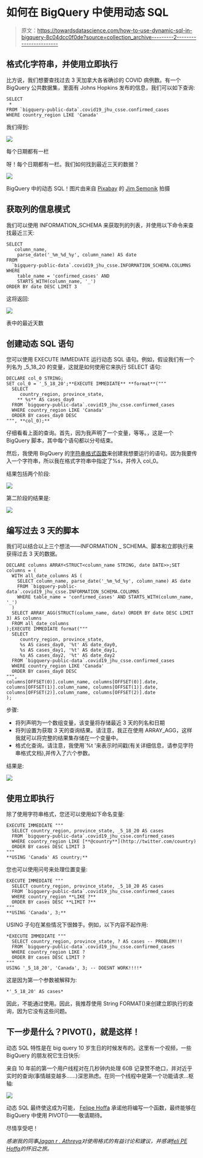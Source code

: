# 如何在 BigQuery 中使用动态 SQL

> 原文：<https://towardsdatascience.com/how-to-use-dynamic-sql-in-bigquery-8c04dcc0f0de?source=collection_archive---------2----------------------->

## 格式化字符串，并使用立即执行

比方说，我们想要查找过去 3 天加拿大各省确诊的 COVID 病例数。有一个 BigQuery 公共数据集，里面有 Johns Hopkins 发布的信息，我们可以如下查询:

```
SELECT 
 *   
FROM `bigquery-public-data`.covid19_jhu_csse.confirmed_cases
WHERE country_region LIKE 'Canada'
```

我们得到:

![](img/5da84c7409506e55df71effd4e69c795.png)

每个日期都有一栏

呀！每个日期都有一栏。我们如何找到最近三天的数据？

![](img/732f3439e6249e8f8c61f3b7c495b4c0.png)

BigQuery 中的动态 SQL！图片由来自 [Pixabay](https://pixabay.com/?utm_source=link-attribution&utm_medium=referral&utm_campaign=image&utm_content=166539) 的 [Jim Semonik](https://pixabay.com/users/44833-44833/?utm_source=link-attribution&utm_medium=referral&utm_campaign=image&utm_content=166539) 拍摄

## 获取列的信息模式

我们可以使用 INFORMATION_SCHEMA 来获取列的列表，并使用以下命令来查找最近三天:

```
SELECT 
   column_name, 
    parse_date('_%m_%d_%y', column_name) AS date
FROM 
  `bigquery-public-data`.covid19_jhu_csse.INFORMATION_SCHEMA.COLUMNS
WHERE 
    table_name = 'confirmed_cases' AND 
    STARTS_WITH(column_name, '_')
ORDER BY date DESC LIMIT 3
```

这将返回:

![](img/407377f833b2ae3513a996aec48eb2b7.png)

表中的最近天数

## 创建动态 SQL 语句

您可以使用 EXECUTE IMMEDIATE 运行动态 SQL 语句。例如，假设我们有一个列名为 _5_18_20 的变量，这就是如何使用它来执行 SELECT 语句:

```
DECLARE col_0 STRING;
SET col_0 = '_5_18_20';**EXECUTE IMMEDIATE** **format**("""
  SELECT 
     country_region, province_state, 
    ** %s** AS cases_day0
  FROM `bigquery-public-data`.covid19_jhu_csse.confirmed_cases
  WHERE country_region LIKE 'Canada'
  ORDER BY cases_day0 DESC
""", **col_0);**
```

仔细看看上面的查询。首先，因为我声明了一个变量，等等。，这是一个 BigQuery 脚本，其中每个语句都以分号结束。

然后，我使用 BigQuery 的[字符串格式函数](https://cloud.google.com/bigquery/docs/reference/standard-sql/string_functions#format_string)来创建我想要运行的语句。因为我要传入一个字符串，所以我在格式字符串中指定了%s，并传入 col_0。

结果包括两个阶段:

![](img/bffa28b91b9e419d35a96b1571c1359a.png)

第二阶段的结果是:

![](img/687daf2f5854ea29562d5d6a983c0f40.png)

## 编写过去 3 天的脚本

我们可以结合以上三个想法——INFORMATION _ SCHEMA、脚本和立即执行来获得过去 3 天的数据。

```
DECLARE columns ARRAY<STRUCT<column_name STRING, date DATE>>;SET columns = (
  WITH all_date_columns AS (
    SELECT column_name, parse_date('_%m_%d_%y', column_name) AS date
    FROM `bigquery-public-data`.covid19_jhu_csse.INFORMATION_SCHEMA.COLUMNS
    WHERE table_name = 'confirmed_cases' AND STARTS_WITH(column_name, '_')
  )
  SELECT ARRAY_AGG(STRUCT(column_name, date) ORDER BY date DESC LIMIT 3) AS columns
  FROM all_date_columns
);EXECUTE IMMEDIATE format("""
  SELECT 
     country_region, province_state, 
     %s AS cases_day0, '%t' AS date_day0,
     %s AS cases_day1, '%t' AS date_day1,
     %s AS cases_day2, '%t' AS date_day2
  FROM `bigquery-public-data`.covid19_jhu_csse.confirmed_cases
  WHERE country_region LIKE 'Canada'
  ORDER BY cases_day0 DESC
""", 
columns[OFFSET(0)].column_name, columns[OFFSET(0)].date,
columns[OFFSET(1)].column_name, columns[OFFSET(1)].date,
columns[OFFSET(2)].column_name, columns[OFFSET(2)].date
);
```

步骤:

*   将列声明为一个数组变量，该变量将存储最近 3 天的列名和日期
*   将列设置为获取 3 天的查询结果。请注意，我正在使用 ARRAY_AGG，这样我就可以将完整的结果集存储在一个变量中。
*   格式化查询。请注意，我使用`%t '来表示时间戳(有关详细信息，请参见字符串格式文档),并传入了六个参数。

结果是:

![](img/c04f372501c0ea692d81a835b9850356.png)

## 使用立即执行

除了使用字符串格式，您还可以使用如下命名变量:

```
EXECUTE IMMEDIATE """
  SELECT country_region, province_state, _5_18_20 AS cases 
  FROM `bigquery-public-data`.covid19_jhu_csse.confirmed_cases 
  WHERE country_region LIKE [**@country**](http://twitter.com/country)
  ORDER BY cases DESC LIMIT 3
"""
**USING 'Canada' AS country;**
```

您也可以使用问号来处理位置变量:

```
EXECUTE IMMEDIATE """
  SELECT country_region, province_state, _5_18_20 AS cases 
  FROM `bigquery-public-data`.covid19_jhu_csse.confirmed_cases 
  WHERE country_region **LIKE ?**
  ORDER BY cases DESC **LIMIT ?**
"""
**USING 'Canada', 3;**
```

USING 子句在某些情况下很棘手。例如，以下内容不起作用:

```
*EXECUTE IMMEDIATE """
  SELECT country_region, province_state, ? AS cases -- PROBLEM!!!
  FROM `bigquery-public-data`.covid19_jhu_csse.confirmed_cases 
  WHERE country_region LIKE ?
  ORDER BY cases DESC LIMIT ?
"""
USING '_5_18_20', 'Canada', 3; -- DOESNT WORK!!!!*
```

这是因为第一个参数被解释为:

```
*'_5_18_20' AS cases*
```

因此，不能通过使用。因此，我推荐使用 String FORMAT()来创建立即执行的查询，因为它没有这些问题。

## 下一步是什么？PIVOT()，就是这样！

动态 SQL 特性是在 big query 10 岁生日的时候发布的。这里有一个视频，一些 BigQuery 的朋友祝它生日快乐:

来自 10 年前的第一个用户线程对在几秒钟内处理 60B 记录赞不绝口，并对近乎实时的查询(事情越变越多……)深思熟虑。在同一个线程中是第一个功能请求…枢轴:

![](img/03b4b0774731cbba6c77910610633606.png)

动态 SQL 最终使这成为可能， [Felipe Hoffa](https://medium.com/u/279fe54c149a?source=post_page-----8c04dcc0f0de--------------------------------) 承诺他将编写一个函数，最终能够在 BigQuery 中使用 PIVOT()——敬请期待。

尽情享受吧！

*感谢我的同事*[*Jagan r . Athreya*](https://medium.com/u/ac51b9da0e54?source=post_page-----8c04dcc0f0de--------------------------------)*对使用格式的有益讨论和建议，并感谢*[*feli PE Hoffa*](https://medium.com/u/279fe54c149a?source=post_page-----8c04dcc0f0de--------------------------------)*的怀旧之旅。*